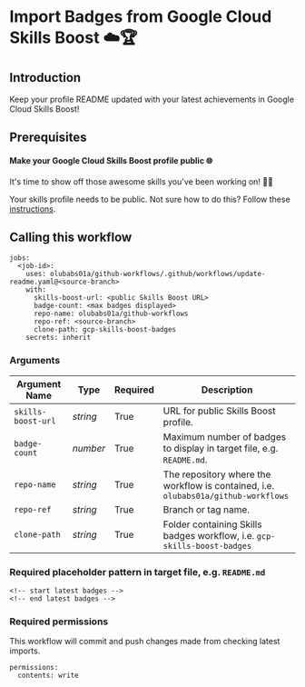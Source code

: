 # Import Badges from Google Cloud Skills Boost ☁️🏆
## Introduction
Keep your profile README updated with your latest achievements in Google Cloud Skills Boost!

## Prerequisites
#### Make your Google Cloud Skills Boost profile public 🌐
It's time to show off those awesome skills you've been working on! 💪🏾

Your skills profile needs to be public. Not sure how to do this? Follow these [instructions](https://support.google.com/qwiklabs/answer/9222527?hl=en).

## Calling this workflow
```
jobs:
  <job-id>:
    uses: olubabs01a/github-workflows/.github/workflows/update-readme.yaml@<source-branch>
    with:
      skills-boost-url: <public Skills Boost URL>
      badge-count: <max badges displayed>
      repo-name: olubabs01a/github-workflows
      repo-ref: <source-branch>
      clone-path: gcp-skills-boost-badges
    secrets: inherit
```

### Arguments
| Argument Name | Type | Required | Description |
| - | - | - | - |
| `skills-boost-url` | _string_ | True | URL for public Skills Boost profile. |
| `badge-count` | _number_ | True | Maximum number of badges to display in target file, e.g. `README.md`. |
| `repo-name` | _string_ | True | The repository where the workflow is contained, i.e. `olubabs01a/github-workflows` |
| `repo-ref` | _string_ | True | Branch or tag name. |
| `clone-path` | _string_ | True | Folder containing Skills badges workflow, i.e. `gcp-skills-boost-badges` |

### Required placeholder pattern in target file, e.g. `README.md`
```
<!-- start latest badges -->
<!-- end latest badges -->
```

### Required permissions
This workflow will commit and push changes made from checking latest imports.
```
permissions:
  contents: write
```
